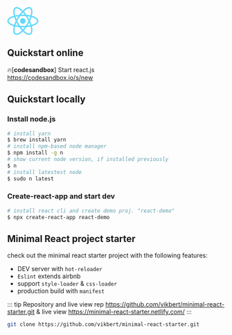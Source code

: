 <img src="data:image/svg+xml;base64,PHN2ZyB4bWxucz0iaHR0cDovL3d3dy53My5vcmcvMjAwMC9zdmciIHZpZXdCb3g9Ii0xMS41IC0xMC4yMzE3NCAyMyAyMC40NjM0OCI+CiAgPHRpdGxlPlJlYWN0IExvZ288L3RpdGxlPgogIDxjaXJjbGUgY3g9IjAiIGN5PSIwIiByPSIyLjA1IiBmaWxsPSIjNjFkYWZiIi8+CiAgPGcgc3Ryb2tlPSIjNjFkYWZiIiBzdHJva2Utd2lkdGg9IjEiIGZpbGw9Im5vbmUiPgogICAgPGVsbGlwc2Ugcng9IjExIiByeT0iNC4yIi8+CiAgICA8ZWxsaXBzZSByeD0iMTEiIHJ5PSI0LjIiIHRyYW5zZm9ybT0icm90YXRlKDYwKSIvPgogICAgPGVsbGlwc2Ugcng9IjExIiByeT0iNC4yIiB0cmFuc2Zvcm09InJvdGF0ZSgxMjApIi8+CiAgPC9nPgo8L3N2Zz4K" alt="" height="64" />

## Quickstart online

🔥[**codesandbox**] Start react.js <br>
<https://codesandbox.io/s/new>

## Quickstart locally

### Install node.js

```bash
# install yarn
$ brew install yarn
# install npm-based node manager
$ npm install -g n
# show current node version, if installed previously
$ n
# install latestest node
$ sudo n latest

```

### Create-react-app and start dev

```bash
# install react cli and create demo proj. "react-demo"
$ npx create-react-app react-demo
```

## Minimal React project starter

check out the minimal react starter project with the following features:

- DEV server with `hot-reloader`
- `Eslint` extends airbnb
- support `style-loader` & `css-loader`
- production build with `manifest`

::: tip Repository and live view
rep <https://github.com/vikbert/minimal-react-starter.git> & live view <https://minimal-react-starter.netlify.com/>
:::

```bash
git clone https://github.com/vikbert/minimal-react-starter.git
```
